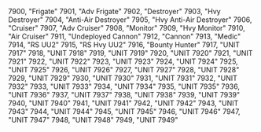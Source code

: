 ﻿7900, "Frigate"
7901, "Adv Frigate"
7902, "Destroyer"
7903, "Hvy Destroyer"
7904, "Anti-Air Destroyer"
7905, "Hvy Anti-Air Destroyer"
7906, "Cruiser"
7907, "Adv Cruiser"
7908, "Monitor"
7909, "Hvy Monitor"
7910, "Air Cruiser"
7911, "Undeployed Cannon"
7912, "Cannon"
7913, "Medic"
7914, "RS UU2"
7915, "RS Hvy UU2"
7916, "Bounty Hunter"
7917, "UNIT 7917"
7918, "UNIT 7918"
7919, "UNIT 7919"
7920, "UNIT 7920"
7921, "UNIT 7921"
7922, "UNIT 7922"
7923, "UNIT 7923"
7924, "UNIT 7924"
7925, "UNIT 7925"
7926, "UNIT 7926"
7927, "UNIT 7927"
7928, "UNIT 7928"
7929, "UNIT 7929"
7930, "UNIT 7930"
7931, "UNIT 7931"
7932, "UNIT 7932"
7933, "UNIT 7933"
7934, "UNIT 7934"
7935, "UNIT 7935"
7936, "UNIT 7936"
7937, "UNIT 7937"
7938, "UNIT 7938"
7939, "UNIT 7939"
7940, "UNIT 7940"
7941, "UNIT 7941"
7942, "UNIT 7942"
7943, "UNIT 7943"
7944, "UNIT 7944"
7945, "UNIT 7945"
7946, "UNIT 7946"
7947, "UNIT 7947"
7948, "UNIT 7948"
7949, "UNIT 7949"
